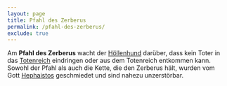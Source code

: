 ```yaml
---
layout: page
title: Pfahl des Zerberus
permalink: /pfahl-des-zerberus/
exclude: true
---
```


Am **Pfahl des Zerberus** wacht der [Höllenhund](/zerberus/) darüber, dass kein Toter in das [Totenreich](/totenreich/) eindringen oder aus dem Totenreich entkommen kann. Sowohl der Pfahl als auch die Kette, die den Zerberus hält, wurden vom Gott [Hephaistos](/hephaistos/) geschmiedet und sind nahezu unzerstörbar.
